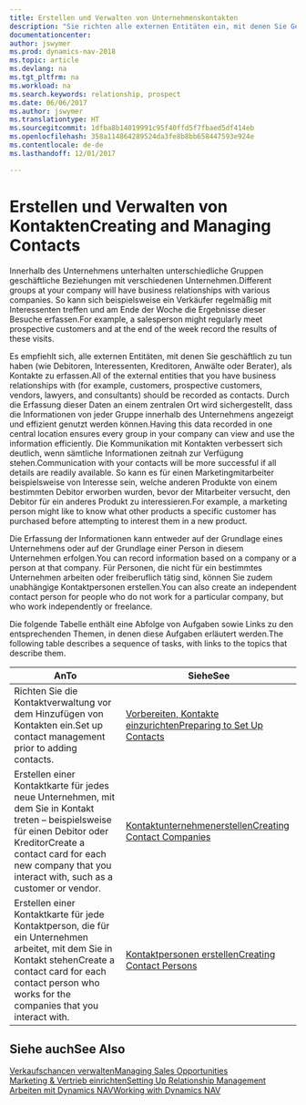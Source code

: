 ```yaml
---
title: Erstellen und Verwalten von Unternehmenskontakten
description: "Sie richten alle externen Entitäten ein, mit denen Sie Geschäftsbeziehungen haben (wie Debitoren, Interessenten, Kreditoren und Berater)."
documentationcenter: 
author: jswymer
ms.prod: dynamics-nav-2018
ms.topic: article
ms.devlang: na
ms.tgt_pltfrm: na
ms.workload: na
ms.search.keywords: relationship, prospect
ms.date: 06/06/2017
ms.author: jswymer
ms.translationtype: HT
ms.sourcegitcommit: 1dfba8b14019991c95f40ffd5f7fbaed5df414eb
ms.openlocfilehash: 358a114864289524da3fe8b8bb658447593e924e
ms.contentlocale: de-de
ms.lasthandoff: 12/01/2017

---
```

# <a name="creating-and-managing-contacts"></a><span data-ttu-id="cb470-103">Erstellen und Verwalten von Kontakten</span><span class="sxs-lookup"><span data-stu-id="cb470-103">Creating and Managing Contacts</span></span>
<span data-ttu-id="cb470-104">Innerhalb des Unternehmens unterhalten unterschiedliche Gruppen geschäftliche Beziehungen mit verschiedenen Unternehmen.</span><span class="sxs-lookup"><span data-stu-id="cb470-104">Different groups at your company will have business relationships with various companies.</span></span> <span data-ttu-id="cb470-105">So kann sich beispielsweise ein Verkäufer regelmäßig mit Interessenten treffen und am Ende der Woche die Ergebnisse dieser Besuche erfassen.</span><span class="sxs-lookup"><span data-stu-id="cb470-105">For example, a salesperson might regularly meet prospective customers and at the end of the week record the results of these visits.</span></span>

<span data-ttu-id="cb470-106">Es empfiehlt sich, alle externen Entitäten, mit denen Sie geschäftlich zu tun haben (wie Debitoren, Interessenten, Kreditoren, Anwälte oder Berater), als Kontakte zu erfassen.</span><span class="sxs-lookup"><span data-stu-id="cb470-106">All of the external entities that you have business relationships with (for example, customers, prospective customers, vendors, lawyers, and consultants) should be recorded as contacts.</span></span> <span data-ttu-id="cb470-107">Durch die Erfassung dieser Daten an einem zentralen Ort wird sichergestellt, dass die Informationen von jeder Gruppe innerhalb des Unternehmens angezeigt und effizient genutzt werden können.</span><span class="sxs-lookup"><span data-stu-id="cb470-107">Having this data recorded in one central location ensures every group in your company can view and use the information efficiently.</span></span> <span data-ttu-id="cb470-108">Die Kommunikation mit Kontakten verbessert sich deutlich, wenn sämtliche Informationen zeitnah zur Verfügung stehen.</span><span class="sxs-lookup"><span data-stu-id="cb470-108">Communication with your contacts will be more successful if all details are readily available.</span></span> <span data-ttu-id="cb470-109">So kann es für einen Marketingmitarbeiter beispielsweise von Interesse sein, welche anderen Produkte von einem bestimmten Debitor erworben wurden, bevor der Mitarbeiter versucht, den Debitor für ein anderes Produkt zu interessieren.</span><span class="sxs-lookup"><span data-stu-id="cb470-109">For example, a marketing person might like to know what other products a specific customer has purchased before attempting to interest them in a new product.</span></span>

<span data-ttu-id="cb470-110">Die Erfassung der Informationen kann entweder auf der Grundlage eines Unternehmens oder auf der Grundlage einer Person in diesem Unternehmen erfolgen.</span><span class="sxs-lookup"><span data-stu-id="cb470-110">You can record information based on a company or a person at that company.</span></span> <span data-ttu-id="cb470-111">Für Personen, die nicht für ein bestimmtes Unternehmen arbeiten oder freiberuflich tätig sind, können Sie zudem unabhängige Kontaktpersonen erstellen.</span><span class="sxs-lookup"><span data-stu-id="cb470-111">You can also create an independent contact person for people who do not work for a particular company, but who work independently or freelance.</span></span>

<span data-ttu-id="cb470-112">Die folgende Tabelle enthält eine Abfolge von Aufgaben sowie Links zu den entsprechenden Themen, in denen diese Aufgaben erläutert werden.</span><span class="sxs-lookup"><span data-stu-id="cb470-112">The following table describes a sequence of tasks, with links to the topics that describe them.</span></span> 

| <span data-ttu-id="cb470-113">An</span><span class="sxs-lookup"><span data-stu-id="cb470-113">To</span></span> | <span data-ttu-id="cb470-114">Siehe</span><span class="sxs-lookup"><span data-stu-id="cb470-114">See</span></span> |
| --- | --- |
| <span data-ttu-id="cb470-115">Richten Sie die Kontaktverwaltung vor dem Hinzufügen von Kontakten ein.</span><span class="sxs-lookup"><span data-stu-id="cb470-115">Set up contact management prior to adding contacts.</span></span> |[<span data-ttu-id="cb470-116">Vorbereiten, Kontakte einzurichten</span><span class="sxs-lookup"><span data-stu-id="cb470-116">Preparing to Set Up Contacts</span></span>](marketing-setup-contacts.md) |
| <span data-ttu-id="cb470-117">Erstellen einer Kontaktkarte für jedes neue Unternehmen, mit dem Sie in Kontakt treten – beispielsweise für einen Debitor oder Kreditor</span><span class="sxs-lookup"><span data-stu-id="cb470-117">Create a contact card for each new company that you interact with, such as a customer or vendor.</span></span> |[<span data-ttu-id="cb470-118">Kontaktunternehmenerstellen</span><span class="sxs-lookup"><span data-stu-id="cb470-118">Creating Contact Companies</span></span>](marketing-create-contact-companies.md) |
| <span data-ttu-id="cb470-119">Erstellen einer Kontaktkarte für jede Kontaktperson, die für ein Unternehmen arbeitet, mit dem Sie in Kontakt stehen</span><span class="sxs-lookup"><span data-stu-id="cb470-119">Create a contact card for each contact person who works for the companies that you interact with.</span></span> |[<span data-ttu-id="cb470-120">Kontaktpersonen erstellen</span><span class="sxs-lookup"><span data-stu-id="cb470-120">Creating Contact Persons</span></span>](marketing-create-contact-persons.md) |

## <a name="see-also"></a><span data-ttu-id="cb470-121">Siehe auch</span><span class="sxs-lookup"><span data-stu-id="cb470-121">See Also</span></span>
[<span data-ttu-id="cb470-122">Verkaufschancen verwalten</span><span class="sxs-lookup"><span data-stu-id="cb470-122">Managing Sales Opportunities</span></span>](marketing-manage-sales-opportunities.md)  
[<span data-ttu-id="cb470-123">Marketing & Vertrieb einrichten</span><span class="sxs-lookup"><span data-stu-id="cb470-123">Setting Up Relationship Management</span></span>](marketing-setup-marketing.md)  
[<span data-ttu-id="cb470-124">Arbeiten mit Dynamics NAV</span><span class="sxs-lookup"><span data-stu-id="cb470-124">Working with Dynamics NAV</span></span>](ui-work-product.md)  

